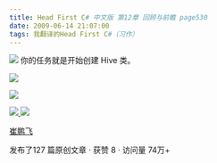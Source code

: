 ```yaml
---
title: Head First C# 中文版 第12章 回顾与前瞻 page530
date: 2009-06-14 21:07:00
tags: 我翻译的Head First C#（习作）
---
```

![](https://p-blog.csdn.net/images/p_blog_csdn_net/cuipengfei1/EntryImages/20090614/2009-06-14_20-40-31.jpg) 你的任务就是开始创建  Hive  类。

![](https://p-blog.csdn.net/images/p_blog_csdn_net/cuipengfei1/EntryImages/20090614/2009-06-14_20-42-27.jpg)

![](https://p-blog.csdn.net/images/p_blog_csdn_net/cuipengfei1/EntryImages/20090614/2009-06-14_20-58-29.jpg)



[ ![](https://profile.csdnimg.cn/5/2/5/3_cuipengfei1)
![](https://g.csdnimg.cn/static/user-reg-year/1x/11.png)
](https://blog.csdn.net/cuipengfei1)

[ 崔鹏飞 ](https://blog.csdn.net/cuipengfei1)

发布了127 篇原创文章  ·  获赞 8  ·  访问量 74万+

